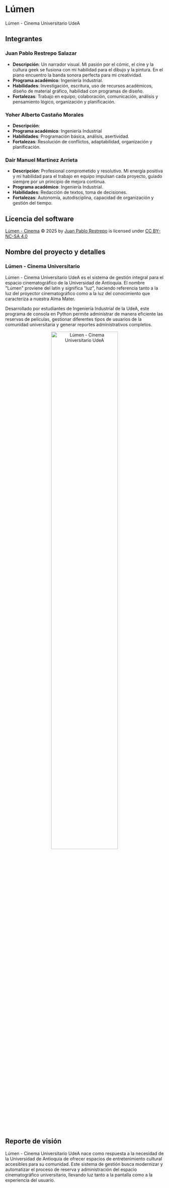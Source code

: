 # Lúmen
Lúmen - Cinema Universitario UdeA

## Integrantes

### Juan Pablo Restrepo Salazar
- **Descripción**: Un narrador visual. Mi pasión por el cómic, el cine y la cultura geek se fusiona con mi habilidad para el dibujo y la pintura. En el piano encuentro la banda sonora perfecta para mi creatividad.
- **Programa académico**: Ingeniería Industrial.
- **Habilidades**: Investigación, escritura, uso de recursos académicos, diseño de material gráfico, habilidad con programas de diseño.
- **Fortalezas**: Trabajo en equipo, colaboración, comunicación, análisis y pensamiento lógico, organización y planificación.

### Yoher Alberto Castaño Morales
- **Descripción**:
- **Programa académico**: Ingeniería Industrial
- **Habilidades**: Programación básica, análisis, asertividad.
- **Fortalezas**: Resolución de conflictos, adaptabilidad, organización y planificación.

### Dair Manuel Martinez Arrieta
- **Descripción**: Profesional comprometido y resolutivo. Mi energía positiva y mi habilidad para el trabajo en equipo impulsan cada proyecto, guiado siempre por un principio de mejora continua.
- **Programa académico**: Ingeniería Industrial.
- **Habilidades**: Redacción de textos, toma de decisiones.
- **Fortalezas**: Autonomía, autodisciplina, capacidad de organización y gestión del tiempo.

## Licencia del software
<a href="https://github.com/jprs11180926/ProyectoFinal---L-men-Cinema/blob/main/README.md">Lúmen - Cinema</a> © 2025 by <a href="https://github.com/jprs11180926">Juan Pablo Restrepo</a> is licensed under <a href="https://creativecommons.org/licenses/by-nc-sa/4.0/">CC BY-NC-SA 4.0</a><img src="https://mirrors.creativecommons.org/presskit/icons/cc.svg" alt="" style="max-width: 1em;max-height:1em;margin-left: .2em;"><img src="https://mirrors.creativecommons.org/presskit/icons/by.svg" alt="" style="max-width: 1em;max-height:1em;margin-left: .2em;"><img src="https://mirrors.creativecommons.org/presskit/icons/nc.svg" alt="" style="max-width: 1em;max-height:1em;margin-left: .2em;"><img src="https://mirrors.creativecommons.org/presskit/icons/sa.svg" alt="" style="max-width: 1em;max-height:1em;margin-left: .2em;">

## Nombre del proyecto y detalles

### Lúmen - Cinema Universitario
Lúmen - Cinema Universitario UdeA es el sistema de gestión integral para el espacio cinematográfico de la Universidad de Antioquia. El nombre "Lúmen" proviene del latín y significa "luz", haciendo referencia tanto a la luz del proyector cinematográfico como a la luz del conocimiento que caracteriza a nuestra Alma Mater. 

Desarrollado por estudiantes de Ingeniería Industrial de la UdeA, este programa de consola en Python permite administrar de manera eficiente las reservas de películas, gestionar diferentes tipos de usuarios de la comunidad universitaria y generar reportes administrativos completos. 

<div align="center">
  <img src="https://github.com/jprs11180926/ProyectoFinal---Lumen/blob/main/L%C3%BAmen%201.png?raw=true" alt="Lúmen - Cinema Universitario UdeA" style="width: 65%; max-width: 500px">
</div>

## Reporte de visión
Lúmen - Cinema Universitario UdeA nace como respuesta a la necesidad de la Universidad de Antioquia de ofrecer espacios de entretenimiento cultural accesibles para su comunidad. Este sistema de gestión busca modernizar y automatizar el proceso de reserva y administración del espacio cinematográfico universitario, llevando luz tanto a la pantalla como a la experiencia del usuario. 


